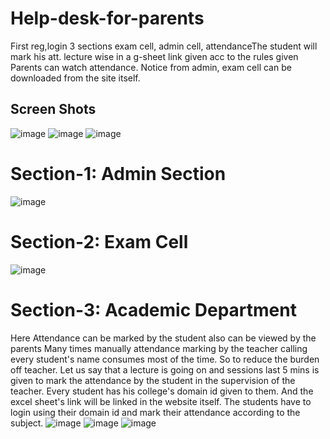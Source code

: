 # Help-desk-for-parents
First reg,login 3 sections exam cell, admin cell, attendanceThe student will mark his att. lecture wise in a g-sheet link given acc to the rules given Parents can watch attendance. Notice from admin, exam cell can be downloaded from the site itself.
## Screen Shots
![image](https://user-images.githubusercontent.com/64465272/126047468-c26c0595-9719-420b-abda-31afc31032e1.png)
![image](https://user-images.githubusercontent.com/64465272/126047489-0fac6ec4-6c05-4b02-91cd-a6d5cf81a6bc.png)
![image](https://user-images.githubusercontent.com/64465272/126047497-e1e890ac-30cf-4b92-862c-806bb232f36f.png)
# Section-1: Admin Section
![image](https://user-images.githubusercontent.com/64465272/126047500-e219699a-9edf-4d72-8525-76cae0e987b2.png)
# Section-2: Exam Cell
![image](https://user-images.githubusercontent.com/64465272/126047524-86ffbd68-eebb-4d71-9188-6b14b07ba732.png)
# Section-3: Academic Department
Here Attendance can be marked by the student also can be viewed by the parents
Many times manually attendance marking by the teacher calling every student's name consumes most of the time. So to reduce the burden off teacher. Let us say that a lecture is going on and sessions last 5 mins is given to mark the attendance by the student in the supervision of the teacher. Every student has  his college's domain id given to them. And the excel sheet's link will be linked in the website itself. The students have to login using their domain id and mark their attendance according to the subject.
![image](https://user-images.githubusercontent.com/64465272/126047705-f8f77209-5aec-4322-ad1d-ee49f2790b2f.png)
![image](https://user-images.githubusercontent.com/64465272/126047726-4e818894-84b5-4a8a-81d5-2f87cd2b7263.png)
![image](https://user-images.githubusercontent.com/64465272/126047742-d847aec8-409d-41d9-b1dc-838dffd49bc9.png)
